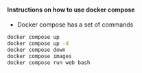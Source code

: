 #### Instructions on how to use docker compose

- Docker compose has a set of commands
```bash
docker compose up
docker compose up -d 
docker compose down
docker compose images
docker compose run web bash
```
